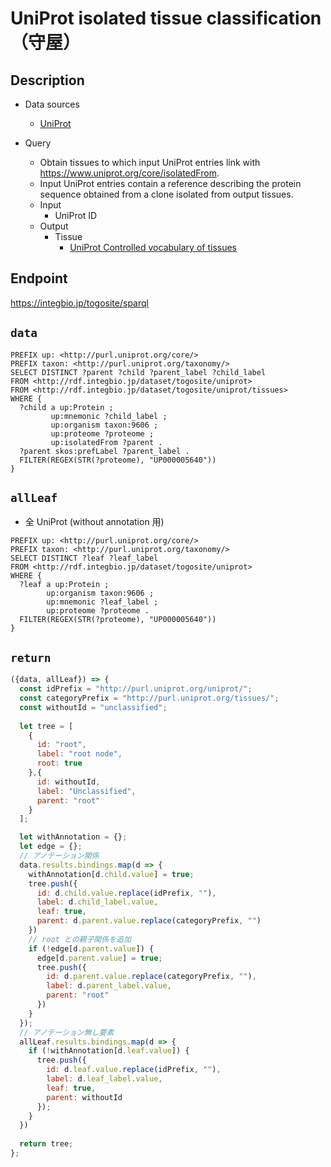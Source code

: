 # UniProt isolated tissue classification（守屋）

## Description

- Data sources
    - [UniProt](https://www.uniprot.org/)

- Query
    - Obtain tissues to which input UniProt entries link with <https://www.uniprot.org/core/isolatedFrom>.
    - Input UniProt entries contain a reference describing the protein sequence obtained from a clone isolated from output tissues.
    - Input
        - UniProt ID
    - Output
        - Tissue
            - [UniProt Controlled vocabulary of tissues](https://www.uniprot.org/docs/tisslist)

## Endpoint
https://integbio.jp/togosite/sparql

## `data`
```sparql
PREFIX up: <http://purl.uniprot.org/core/>
PREFIX taxon: <http://purl.uniprot.org/taxonomy/>
SELECT DISTINCT ?parent ?child ?parent_label ?child_label
FROM <http://rdf.integbio.jp/dataset/togosite/uniprot>
FROM <http://rdf.integbio.jp/dataset/togosite/uniprot/tissues>
WHERE {
  ?child a up:Protein ;
         up:mnemonic ?child_label ;
         up:organism taxon:9606 ;
         up:proteome ?proteome ;
         up:isolatedFrom ?parent .
  ?parent skos:prefLabel ?parent_label .
  FILTER(REGEX(STR(?proteome), "UP000005640"))
}
```

## `allLeaf`
- 全 UniProt (without annotation 用)
```sparql
PREFIX up: <http://purl.uniprot.org/core/>
PREFIX taxon: <http://purl.uniprot.org/taxonomy/>
SELECT DISTINCT ?leaf ?leaf_label
FROM <http://rdf.integbio.jp/dataset/togosite/uniprot>
WHERE {
  ?leaf a up:Protein ;
        up:organism taxon:9606 ;
        up:mnemonic ?leaf_label ;
        up:proteome ?proteome .
  FILTER(REGEX(STR(?proteome), "UP000005640"))
}
```

## `return`
```javascript
({data, allLeaf}) => {
  const idPrefix = "http://purl.uniprot.org/uniprot/";
  const categoryPrefix = "http://purl.uniprot.org/tissues/";
  const withoutId = "unclassified"; 
  
  let tree = [
    {
      id: "root",
      label: "root node",
      root: true
    },{
      id: withoutId,
      label: "Unclassified",
      parent: "root"
    }
  ];

  let withAnnotation = {};
  let edge = {};
  // アノテーション関係
  data.results.bindings.map(d => {
    withAnnotation[d.child.value] = true;
    tree.push({
      id: d.child.value.replace(idPrefix, ""),
      label: d.child_label.value,
      leaf: true,
      parent: d.parent.value.replace(categoryPrefix, "")
    })
    // root との親子関係を追加
    if (!edge[d.parent.value]) {
      edge[d.parent.value] = true;
      tree.push({     
        id: d.parent.value.replace(categoryPrefix, ""),
        label: d.parent_label.value,
        parent: "root"
      })
    }
  });
  // アノテーション無し要素
  allLeaf.results.bindings.map(d => {
    if (!withAnnotation[d.leaf.value]) {
      tree.push({
        id: d.leaf.value.replace(idPrefix, ""),
        label: d.leaf_label.value,
        leaf: true,
        parent: withoutId
      });
    }
  })
  
  return tree;
};
```